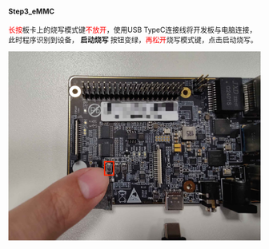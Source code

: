 


#### Step3_eMMC

<font color = "red">长按</font>板卡上的烧写模式键<font color = "red">不放开</font>，使用USB TypeC连接线将开发板与电脑连接，此时程序识别到设备， **启动烧写** 按钮变绿，<font color = "red">再松开</font>烧写模式键，点击启动烧写。

![按下烧写模式键](./images/按下烧写模式键.png)